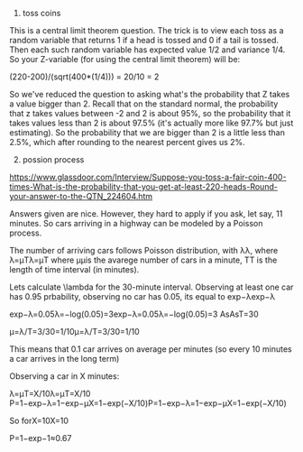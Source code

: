 1. toss coins

This is a central limit theorem question. The trick is to view each toss as a random variable that returns 1 if a head is tossed and 0 if a tail is tossed. Then each such random variable has expected value 1/2 and variance 1/4. So your Z-variable (for using the central limit theorem) will be:

(220-200)/(sqrt(400*(1/4))) = 20/10 = 2

So we've reduced the question to asking what's the probability that Z takes a value bigger than 2. Recall that on the standard normal, the probability that z takes values between -2 and 2 is about 95%, so the probability that it takes values less than 2 is about 97.5% (it's actually more like 97.7% but just estimating). So the probability that we are bigger than 2 is a little less than 2.5%, which after rounding to the nearest percent gives us 2%.

2. possion process

https://www.glassdoor.com/Interview/Suppose-you-toss-a-fair-coin-400-times-What-is-the-probability-that-you-get-at-least-220-heads-Round-your-answer-to-the-QTN_224604.htm

Answers given are nice. However, they hard to apply if you ask, let say, 11 minutes.
So cars arriving in a highway can be modeled by a Poisson process.

The number of arriving cars follows Poisson distribution, with λλ, where 
λ=μTλ=μT
where μμis the avarege number of cars in a minute, TT is the length of time interval (in minutes).

Lets calculate \lambda for the 30-minute interval. Observing at least one car has 0.95 prbability, observing no car has 0.05, its equal to exp−λexp−λ

exp−λ=0.05λ=−log(0.05)=3exp−λ=0.05λ=−log⁡(0.05)=3
AsAsT=30

μ=λ/T=3/30=1/10μ=λ/T=3/30=1/10

This means that 0.1 car arrives on average per minutes (so every 10 minutes a car arrives in the long term)

Observing a car in X minutes:

λ=μT=X/10λ=μT=X/10
P=1−exp−λ=1−exp−μX=1−exp(−X/10)P=1−exp−λ=1−exp−μX=1−exp(−X/10)

So forX=10X=10

P=1−exp−1≈0.67

